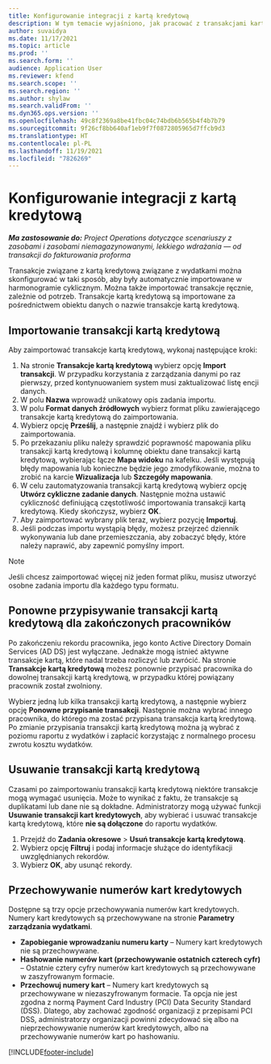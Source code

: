 ```yaml
---
title: Konfigurowanie integracji z kartą kredytową
description: W tym temacie wyjaśniono, jak pracować z transakcjami kartą kredytową związanymi z wydatkami.
author: suvaidya
ms.date: 11/17/2021
ms.topic: article
ms.prod: ''
ms.search.form: ''
audience: Application User
ms.reviewer: kfend
ms.search.scope: ''
ms.search.region: ''
ms.author: shylaw
ms.search.validFrom: ''
ms.dyn365.ops.version: ''
ms.openlocfilehash: 49c8f2369a8be41fbc04c74bdb6b565b4f4b7b79
ms.sourcegitcommit: 9f26cf8bb640af1eb9f7f0872805965d7ffcb9d3
ms.translationtype: HT
ms.contentlocale: pl-PL
ms.lasthandoff: 11/19/2021
ms.locfileid: "7826269"
---
```

# <a name="set-up-credit-card-integration"></a>Konfigurowanie integracji z kartą kredytową

_**Ma zastosowanie do:** Project Operations dotyczące scenariuszy z zasobami i zasobami niemagazynowanymi, lekkiego wdrażania — od transakcji do fakturowania proforma_

Transakcje związane z kartą kredytową związane z wydatkami można skonfigurować w taki sposób, aby były automatycznie importowane w harmonogramie cyklicznym. Można także importować transakcje ręcznie, zależnie od potrzeb. Transakcje kartą kredytową są importowane za pośrednictwem obiektu danych o nazwie transakcje kartą kredytową.

## <a name="import-credit-card-transactions"></a>Importowanie transakcji kartą kredytową

Aby zaimportować transakcje kartą kredytową, wykonaj następujące kroki:

1. Na stronie **Transakcje kartą kredytową** wybierz opcję **Import transakcji**. W przypadku korzystania z zarządzania danymi po raz pierwszy, przed kontynuowaniem system musi zaktualizować listę encji danych.
2. W polu **Nazwa** wprowadź unikatowy opis zadania importu.
3. W polu **Format danych źródłowych** wybierz format pliku zawierającego transakcje kartą kredytową do zaimportowania.
4. Wybierz opcję **Prześlij**, a następnie znajdź i wybierz plik do zaimportowania.
5. Po przekazaniu pliku należy sprawdzić poprawność mapowania pliku transakcji kartą kredytową i kolumnę obiektu dane transakcji kartą kredytową, wybierając łącze **Mapa widoku** na kafelku. Jeśli występują błędy mapowania lub konieczne będzie jego zmodyfikowanie, można to zrobić na karcie **Wizualizacja** lub **Szczegóły mapowania**.
6. W celu zautomatyzowania transakcji kartą kredytową wybierz opcję **Utwórz cykliczne zadanie danych**. Następnie można ustawić cykliczność definiującą częstotliwość importowania transakcji kartą kredytową. Kiedy skończysz, wybierz **OK**.
7. Aby zaimportować wybrany plik teraz, wybierz pozycję **Importuj**.
8. Jeśli podczas importu wystąpią błędy, możesz przejrzeć dziennik wykonywania lub dane przemieszczania, aby zobaczyć błędy, które należy naprawić, aby zapewnić pomyślny import.

> [!NOTE]
> Jeśli chcesz zaimportować więcej niż jeden format pliku, musisz utworzyć osobne zadania importu dla każdego typu formatu.

## <a name="reassign-the-credit-card-transactions-for-terminated-employees"></a>Ponowne przypisywanie transakcji kartą kredytową dla zakończonych pracowników

Po zakończeniu rekordu pracownika, jego konto Active Directory Domain Services (AD DS) jest wyłączane. Jednakże mogą istnieć aktywne transakcje kartą, które nadal trzeba rozliczyć lub zwrócić. Na stronie **Transakcje kartą kredytową** możesz ponownie przypisać pracownika do dowolnej transakcji kartą kredytową, w przypadku której powiązany pracownik został zwolniony.

Wybierz jedną lub kilka transakcji kartą kredytową, a następnie wybierz opcję **Ponowne przypisanie transakcji**. Następnie można wybrać innego pracownika, do którego ma zostać przypisana transakcja kartą kredytową. Po zmianie przypisania transakcji kartą kredytową można ją wybrać z poziomu raportu z wydatków i zapłacić korzystając z normalnego procesu zwrotu kosztu wydatków.

## <a name="delete-credit-card-transactions"></a>Usuwanie transakcji kartą kredytową 

Czasami po zaimportowaniu transakcji kartą kredytową niektóre transakcje mogą wymagać usunięcia. Może to wynikać z faktu, że transakcje są duplikatami lub dane nie są dokładne. Administratorzy mogą używać funkcji **Usuwanie transakcji kart kredytowych**, aby wybierać i usuwać transakcje kartą kredytową, które **nie są dołączone** do raportu wydatków. 

1. Przejdź do **Zadania okresowe** > **Usuń transakcje kartą kredytową**.
2. Wybierz opcję **Filtruj** i podaj informacje służące do identyfikacji uwzględnianych rekordów.
3. Wybierz **OK**, aby usunąć rekordy. 

## <a name="storing-credit-card-numbers"></a>Przechowywanie numerów kart kredytowych

Dostępne są trzy opcje przechowywania numerów kart kredytowych. Numery kart kredytowych są przechowywane na stronie **Parametry zarządzania wydatkami**.

- **Zapobieganie wprowadzaniu numeru karty** – Numery kart kredytowych nie są przechowywane.
- **Hashowanie numerów kart (przechowywanie ostatnich czterech cyfr)** – Ostatnie cztery cyfry numerów kart kredytowych są przechowywane w zaszyfrowanym formacie.
- **Przechowuj numery kart** – Numery kart kredytowych są przechowywane w niezaszyfrowanym formacie. Ta opcja nie jest zgodna z normą Payment Card Industry (PCI) Data Security Standard (DSS). Dlatego, aby zachować zgodność organizacji z przepisami PCI DSS, administratorzy organizacji powinni zdecydować się albo na nieprzechowywanie numerów kart kredytowych, albo na przechowywanie numerów kart po hashowaniu.

[!INCLUDE[footer-include](../includes/footer-banner.md)]
